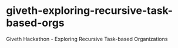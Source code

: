 # giveth-exploring-recursive-task-based-orgs
Giveth Hackathon - Exploring Recursive Task-based Organizations

